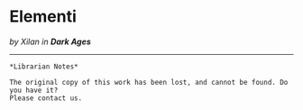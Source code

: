 # Elementi

_by Xilan in **Dark Ages**_

***

```
*Librarian Notes*

The original copy of this work has been lost, and cannot be found. Do you have it?
Please contact us.
```
